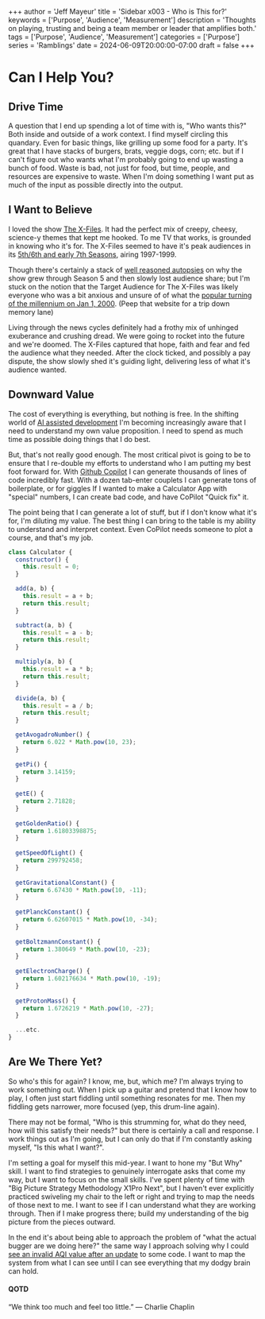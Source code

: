 +++
author = 'Jeff Mayeur'
title = 'Sidebar x003 - Who is This for?'
keywords = ['Purpose', 'Audience', 'Measurement']
description = 'Thoughts on playing, trusting and being a team member or leader that amplifies both.'
tags = ['Purpose', 'Audience', 'Measurement']
categories = ['Purpose']
series = 'Ramblings'
date = 2024-06-09T20:00:00-07:00
draft = false
+++
# Can I Help You?

## Drive Time
A question that I end up spending a lot of time with is, "Who wants this?" Both inside and outside of a work context. I find myself circling this quandary. Even for basic things, like grilling up some food for a party. It's great that I have stacks of burgers, brats, veggie dogs, corn; etc. but if I can't figure out who wants what I'm probably going to end up wasting a bunch of food. Waste is bad, not just for food, but time, people, and resources are expensive to waste. When I'm doing something I want put as much of the input as possible directly into the output.


## I Want to Believe
I loved the show [The X-Files](https://www.imdb.com/title/tt0106179/). It had the perfect mix of creepy, cheesy, science-y themes that kept me hooked. To me TV that works, is grounded in knowing who it's for.  The X-Files seemed to have it's peak audiences in its [5th/6th and early 7th Seasons](https://x-files.fandom.com/wiki/The_X_Files_Ratings#Season_5), airing 1997-1999.  

Though there's certainly a stack of [well reasoned autopsies](https://www.theguardian.com/culture/2018/feb/19/when-good-tv-goes-bad-the-x-files) on why the show grew through Season 5 and then slowly lost audience share; but I'm stuck on the notion that the Target Audience for The X-Files was likely everyone who was a bit anxious and unsure of of what the [popular turning of the millennium on Jan 1, 2000](https://clintonwhitehouse4.archives.gov/Initiatives/Millennium/when.html#:~:text=So%20what%20is%20the%20answer,run%20through%20January%201%2C%202001.). (Peep that website for a trip down memory lane)

Living through the news cycles definitely had a frothy mix of unhinged exuberance and crushing dread. We were going to rocket into the future and we're doomed. The X-Files captured that hope, faith and fear and fed the audience what they needed. After the clock ticked, and possibly a pay dispute, the show slowly shed it's guiding light, delivering less of what it's audience wanted.

## Downward Value
The cost of everything is everything, but nothing is free. In the shifting world of [AI assisted development](https://www.youtube.com/watch?v=TANCHT6uht0) I'm becoming increasingly aware that I need to understand my own value proposition. I need to spend as much time as possible doing things that I do best.

But, that's not really good enough. The most critical pivot is going to be to ensure that I re-double my efforts to understand who I am putting my best foot forward for. With [Github Copilot](https://github.com/features/copilot) I can generate thousands of lines of code incredibly fast. With a dozen tab-enter couplets I can generate tons of boilerplate, or for giggles If I wanted to make a Calculator App with "special" numbers, I can create bad code, and have CoPilot "Quick fix" it.

The point being that I can generate a lot of stuff, but if I don't know what it's for, I'm diluting my value. The best thing I can bring to the table is my ability to understand and interpret context. Even CoPilot needs someone to plot a course, and that's my job.

```javascript
class Calculator {
  constructor() {
    this.result = 0;
  }

  add(a, b) {
    this.result = a + b;
    return this.result;
  }

  subtract(a, b) {
    this.result = a - b;
    return this.result;
  }

  multiply(a, b) {
    this.result = a * b;
    return this.result;
  }

  divide(a, b) {
    this.result = a / b;
    return this.result;
  }

  getAvogadroNumber() {
    return 6.022 * Math.pow(10, 23);
  }
  
  getPi() {
    return 3.14159;
  }
  
  getE() {
    return 2.71828;
  }
  
  getGoldenRatio() {
    return 1.61803398875;
  } 
  
  getSpeedOfLight() {
    return 299792458;
  }
  
  getGravitationalConstant() {
    return 6.67430 * Math.pow(10, -11);
  }
  
  getPlanckConstant() {
    return 6.62607015 * Math.pow(10, -34);
  }
  
  getBoltzmannConstant() {
    return 1.380649 * Math.pow(10, -23);
  }
  
  getElectronCharge() {
    return 1.602176634 * Math.pow(10, -19);
  } 
  
  getProtonMass() {
    return 1.6726219 * Math.pow(10, -27);
  }

  ...etc.
}   

```

## Are We There Yet?
So who's this for again? I know, me, but, which me? I'm always trying to work something out. When I pick up a guitar and pretend that I know how to play, I often just start fiddling until something resonates for me. Then my fiddling gets narrower, more focused (yep, this drum-line again). 

There may not be formal, "Who is this strumming for, what do they need, how will this satisfy their needs?" but there is certainly a call and response. I work things out as I'm going, but I can only do that if I'm constantly asking myself, "Is this what I want?". 

I'm setting a goal for myself this mid-year. I want to hone my "But Why" skill. I want to find strategies to genuinely interrogate asks that come my way, but I want to focus on the small skills. I've spent plenty of time with "Big Picture Strategy Methodology X1Pro Next", but I haven't ever explicitly practiced swiveling my chair to the left or right and trying to map the needs of those next to me. I want to see if I can understand what they are working through. Then if I make progress there; build my understanding of the big picture from the pieces outward. 

In the end it's about being able to approach the problem of "what the actual bugger are we doing here?" the same way I approach solving why I could [see an invalid AQI value after an update](/posts/06-2024/aqi-calcutation-update/) to some code. I want to map the system from what I can see until I can see everything that my dodgy brain can hold.

#### QOTD
“We think too much and feel too little.”
― Charlie Chaplin
